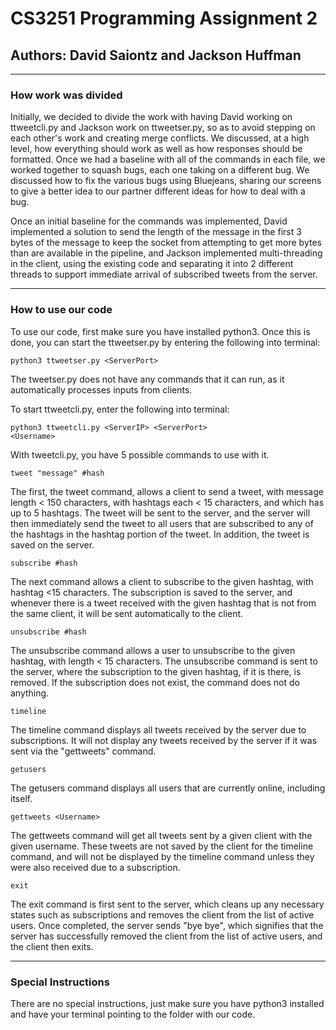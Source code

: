 # CS3251 Programming Assignment 2

## Authors: David Saiontz and Jackson Huffman

---

### How work was divided

Initially, we decided to divide the work with having David working on ttweetcli.py and Jackson work on ttweetser.py, so as to avoid stepping on each other's work and creating merge conflicts. We discussed, at a high level, how everything should work as well as how responses should be formatted. Once we had a baseline with all of the commands in each file, we worked together to squash bugs, each one taking on a different bug. We discussed how to fix the various bugs using Bluejeans, sharing our screens to give a better idea to our partner different ideas for how to deal with a bug.

Once an initial baseline for the commands was implemented, David implemented a solution to send the length of the message in the first 3 bytes of the message to keep the socket from attempting to get more bytes than are available in the pipeline, and Jackson implemented multi-threading in the client, using the existing code and separating it into 2 different threads to support immediate arrival of subscribed tweets from the server.

---

### How to use our code

To use our code, first make sure you have installed python3. Once this is done, you can start the ttweetser.py by entering the following into terminal:

<code>python3 ttweetser.py \<ServerPort></code>

The tweetser.py does not have any commands that it can run, as it automatically processes inputs from clients.

To start ttweetcli.py, enter the following into terminal:

<code>python3 ttweetcli.py \<ServerIP> \<ServerPort> \<Username></code>

With tweetcli.py, you have 5 possible commands to use with it.

<code>tweet "message" #hash</code>

The first, the tweet command, allows a client to send a tweet, with message length < 150 characters, with hashtags each < 15 characters, and which has up to 5 hashtags. The tweet will be sent to the server, and the server will then immediately send the tweet to all users that are subscribed to any of the hashtags in the hashtag portion of the tweet. In addition, the tweet is saved on the server.

<code>subscribe #hash</code>

The next command allows a client to subscribe to the given hashtag, with hashtag <15 characters. The subscription is saved to the server, and whenever there is a tweet received with the given hashtag that is not from the same client, it will be sent automatically to the client.

<code>unsubscribe #hash</code>

The unsubscribe command allows a user to unsubscribe to the given hashtag, with length < 15 characters. The unsubscribe command is sent to the server, where the subscription to the given hashtag, if it is there, is removed. If the subscription does not exist, the command does not do anything.

<code>timeline</code>

The timeline command displays all tweets received by the server due to subscriptions. It will not display any tweets received by the server if it was sent via the "gettweets" command.

<code>getusers</code>

The getusers command displays all users that are currently online, including itself.

<code>gettweets \<Username></code>

The gettweets command will get all tweets sent by a given client with the given username. These tweets are not saved by the client for the timeline command, and will not be displayed by the timeline command unless they were also received due to a subscription.

<code>exit</code>

The exit command is first sent to the server, which cleans up any necessary states such as subscriptions and removes the client from the list of active users. Once completed, the server sends "bye bye", which signifies that the server has successfully removed the client from the list of active users, and the client then exits.

---

### Special Instructions

There are no special instructions, just make sure you have python3 installed and have your terminal pointing to the folder with our code.